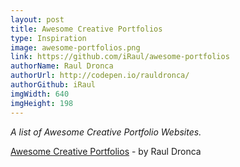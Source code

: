 ```yaml
---
layout: post
title: Awesome Creative Portfolios
type: Inspiration
image: awesome-portfolios.png
link: https://github.com/iRaul/awesome-portfolios
authorName: Raul Dronca
authorUrl: http://codepen.io/rauldronca/
authorGithub: iRaul
imgWidth: 640
imgHeight: 198
---
```


_A list of Awesome Creative Portfolio Websites._

[Awesome Creative Portfolios](https://github.com/iRaul/awesome-portfolios) - by Raul Dronca
